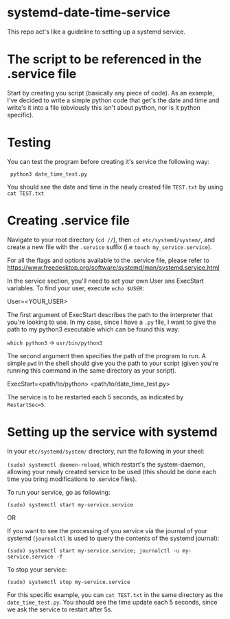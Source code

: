# systemd-date-time-service
This repo act's like a guideline to setting up a systemd service.

# The script to be referenced in the .service file
Start by creating you script (basically any piece of code).
As an example, I've decided to write a simple python code that get's the date and time and write's it into a file (obviously this isn't about python, nor is it python specific).

# Testing

You can test the program before creating it's service the following way:

``` python3 date_time_test.py```

You should see the date and time in the newly created file ```TEST.txt``` by using ```cat TEST.txt```

# Creating .service file

Navigate to your root directory (```cd //```), then ```cd etc/systemd/system/```, and create a new file with the ```.service``` suffix (i.e ```touch my_service.service```).

For all the flags and options available to the .service file, please refer to https://www.freedesktop.org/software/systemd/man/systemd.service.html

In the service section, you'll need to set your own User ans ExecStart variables. To find your user, execute ```echo $USER```:

User=<YOUR_USER>

The first argument of ExecStart describes the path to the interpreter that you're looking to use. In my case, since I have a ```.py``` file, I want to give the path to my python3 executable which can be found this way:

```which python3``` -> ```usr/bin/python3```

The second argument then specifies the path of the program to run. A simple ```pwd``` in the shell should give you the path to your script (given you're running this command in the same directory as your script).

ExecStart=<path/to/python>  <path/to/date_time_test.py>

The service is to be restarted each 5 seconds, as indicated by ```RestartSec=5```.

# Setting up the service with systemd

In your ```etc/systemd/system/``` directory, run the following in your sheel:

```(sudo) systemctl daemon-reload```, which restart's the system-daemon, allowing your newly created service to be used (this should be done each time you bring modifications to .service files).

To run your service, go as following:

```(sudo) systemctl start my-service.service```

OR 

If you want to see the processing of you service via the journal of your systemd (```journalctl``` is used to query the contents of the systemd journal):

```(sudo) systemctl start my-service.service; journalctl -u my-service.service -f```

To stop your service:

```(sudo) systemctl stop my-service.service```



For this specific example, you can ```cat TEST.txt``` in the same directory as the ```date_time_test.py```. You should see the time update each 5 seconds, since we ask the service to restart after 5s.


